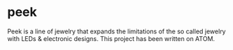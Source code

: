 # peek
Peek is a line of jewelry that expands the limitations of the so called jewelry with LEDs & electronic designs. This project has been written on ATOM. 
